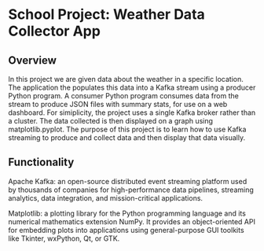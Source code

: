 # School Project: Weather Data Collector App

## Overview
In this project we are given data about the weather in a specific location. The application the populates this data into a Kafka stream using a producer Python program. A consumer Python program consumes data from the stream to produce JSON files 
with summary stats, for use on a web dashboard. For simiplicity, the project uses a single Kafka broker rather than a cluster. The data collected is then displayed on a graph using matplotlib.pyplot. The purpose of this project is to learn how to use
Kafka streaming to produce and collect data and then display that data visually.

## Functionality
Apache Kafka: an open-source distributed event streaming platform used by thousands of companies for high-performance data pipelines, streaming analytics, data integration, and mission-critical applications.

Matplotlib: a plotting library for the Python programming language and its numerical mathematics extension NumPy. It provides an object-oriented API for embedding plots into applications using general-purpose GUI toolkits like Tkinter, wxPython, 
Qt, or GTK.
